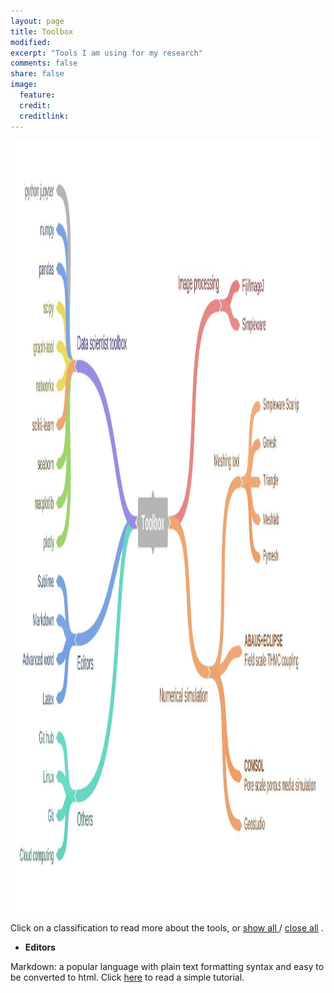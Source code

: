 ```yaml
---
layout: page
title: Toolbox
modified: 
excerpt: "Tools I am using for my research"
comments: false
share: false
image:
  feature: 
  credit: 
  creditlink: 
---
```

<!--
**Click the hyper-link in the following figure to find more details.**
-->

<body>
    <img src="../images/Toolbox.jpg"  width="1889px" height="1234px" alt="Web Logos" usemap="#Toolbox" />
</body>

<map name="Toolbox">
    <area shape="rect" coords="129,751,266,780" href="https://wenbinfei.github.io/toolbox/markdown/" title="Markdown" alt="Markdown" />
    <area shape="rect" coords="395,303,704,342" href="https://wenbinfei.github.io/data-science/" title="Data_science" alt="Data_science" />
    <area shape="rect" coords="1383,214,1524,247" href="https://wenbinfei.github.io/toolbox/imagej/" title="Fiji" alt="Fiji" />
</map>


Click on a classification to read more about the tools, or 
<span style="cursor:hand; cursor:pointer" onClick="openAll()">
  <u> show all </u>
</span> 
/
<span style="cursor:hand; cursor:pointer" onClick="closeAll()">
  <u> close all</u>
</span>
. 

- <div onClick="openClose_skill('p1')" style="cursor:hand; cursor:pointer"><b>Editors</b></div><div id="p1" class="texter"> 
Markdown: a popular language with plain text formatting syntax and easy to be converted to html. Click <a href="markdown.md">here</a> to read a simple tutorial.
<br /><br /></div>
